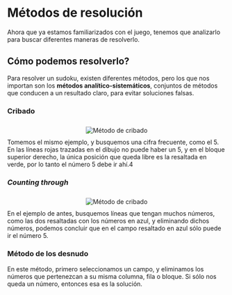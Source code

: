# Métodos de resolución
Ahora que ya estamos familiarizados con el juego, tenemos que analizarlo para buscar diferentes maneras de resolverlo.
## Cómo podemos resolverlo?
Para resolver un sudoku, existen diferentes métodos, pero los que nos importan son los **métodos analítico-sistemáticos**, conjuntos de métodos que conducen a un resultado claro, para evitar soluciones falsas.
### Cribado
<div style="display: flex; justify-content: center;flex-wrap: wrap;">
    <img src="/sudoku/sudoku3.png" alt="Método de cribado" style="max-width: 40%; margin: 10px;">
</div>
Tomemos el mismo ejemplo, y busquemos una cifra frecuente, como el 5. En las líneas rojas trazadas en el dibujo no puede haber un 5, y en el bloque superior derecho, la única posición que queda libre es la resaltada en verde, por lo tanto el número 5 debe ir ahí.4

### _Counting through_
 <div style="display: flex; justify-content: center;flex-wrap: wrap;">
    <img src="/sudoku/sudoku3.png" alt="Método de cribado" style="max-width: 40%; margin: 10px;">
</div>
En el ejemplo de antes, busquemos líneas que tengan muchos números, como las dos resaltadas con los números en azul, y eliminando dichos números, podemos concluir que en el campo resaltado en azul sólo puede ir el número 5.

### Método de los desnudo
En este método, primero seleccionamos un campo, y eliminamos los números que pertenezcan a su misma columna, fila o bloque. Si sólo nos queda un número, entonces esa es la solución.


